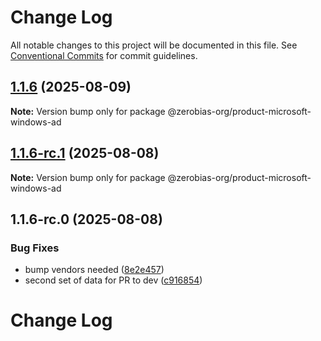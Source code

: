 # Change Log

All notable changes to this project will be documented in this file.
See [Conventional Commits](https://conventionalcommits.org) for commit guidelines.

## [1.1.6](https://github.com/zerobias-org/product/compare/@zerobias-org/product-microsoft-windows-ad@1.1.6-rc.1...@zerobias-org/product-microsoft-windows-ad@1.1.6) (2025-08-09)

**Note:** Version bump only for package @zerobias-org/product-microsoft-windows-ad





## [1.1.6-rc.1](https://github.com/zerobias-org/product/compare/@zerobias-org/product-microsoft-windows-ad@1.1.6-rc.0...@zerobias-org/product-microsoft-windows-ad@1.1.6-rc.1) (2025-08-08)

**Note:** Version bump only for package @zerobias-org/product-microsoft-windows-ad





## 1.1.6-rc.0 (2025-08-08)


### Bug Fixes

* bump vendors needed ([8e2e457](https://github.com/zerobias-org/product/commit/8e2e457e0b5d7141a05e8f2c178bc2854f2b7178))
* second set of data for PR to dev ([c916854](https://github.com/zerobias-org/product/commit/c916854bcf229b1c2042ffdea18472d66a061aaf))





# Change Log
